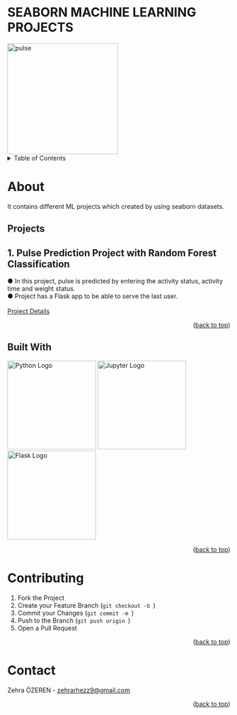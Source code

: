# SEABORN MACHINE LEARNING PROJECTS
<img src="https://www.google.com/url?sa=i&url=https%3A%2F%2Fgithub.com%2Fmwaskom%2Fseaborn%2Fissues%2F2243&psig=AOvVaw07fdlrZ9n5dT2DWh6UHbr6&ust=1694514837804000&source=images&cd=vfe&opi=89978449&ved=0CBAQjRxqFwoTCPCfuemtooEDFQAAAAAdAAAAABAQ" alt="pulse" width=250\>
<a name="readme-top"></a>
<!-- TABLE OF CONTENTS -->
<details>
  <summary>Table of Contents</summary>
  <ol>
    <li>
      <a href="#about">About</a>
      <ul>
        <li><a href="#built-with">Built With</a></li>
        <li><a href="#projects">Projects</a></li>
      </ul>
    </li>
    <li><a href="#contributing">Contributing</a></li>
    <li><a href="#contact">Contact</a></li>
  </ol>
</details>



<!-- ABOUT  -->
# About

It contains different ML projects which created by using seaborn datasets.

## Projects
## 1. Pulse Prediction Project with Random Forest Classification <br>
   ● In this project, pulse is predicted by entering the activity status, activity time and weight status. <br>
   ● Project has a Flask app to be able to serve the last user. <br>
   <br>
[Project Details](https://github.com/zehrarhez/seaborn_ML_models/tree/main/pulse_prediction_RFC)
   
<p align="right">(<a href="#readme-top">back to top</a>)</p>


## Built With

<!-- Embedded Python Logo -->
<img src="https://www.python.org/static/community_logos/python-logo-master-v3-TM-flattened.png" alt="Python Logo" width="200"/>

<img src="https://www.pngkey.com/png/full/532-5326567_there-is-a-tool-for-load-testing-the.png" alt="Jupyter Logo" width="200"/>
<img src="https://www.pngitem.com/pimgs/m/159-1595977_flask-python-logo-hd-png-download.png" alt="Flask Logo" width="200"/>

<p align="right">(<a href="#readme-top">back to top</a>)</p>


<!-- CONTRIBUTING -->
# Contributing

1. Fork the Project
2. Create your Feature Branch (`git checkout -b `)
3. Commit your Changes (`git commit -m `)
4. Push to the Branch (`git push origin `)
5. Open a Pull Request

<p align="right">(<a href="#readme-top">back to top</a>)</p>



<!-- CONTACT -->
# Contact

Zehra ÖZEREN - zehrarhezz9@gmail.com


<p align="right">(<a href="#readme-top">back to top</a>)</p>







